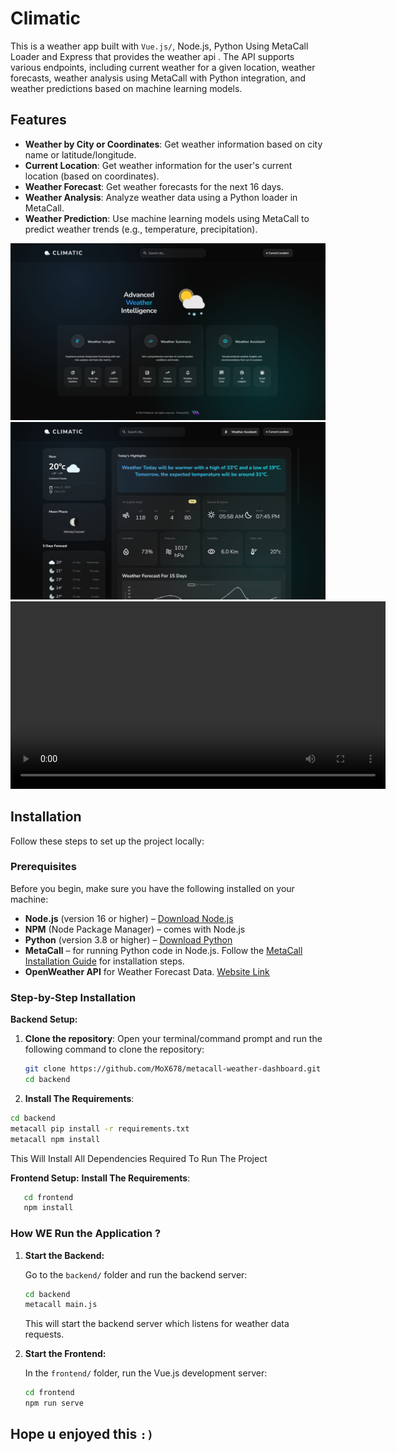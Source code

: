 # Climatic

This is a weather app built with `Vue.js/`, Node.js, Python Using MetaCall Loader and Express that provides the weather api  . The API supports various endpoints, including current weather for a given location, weather forecasts, weather analysis using MetaCall with Python integration, and weather predictions based on machine learning models.

## Features

- **Weather by City or Coordinates**: Get weather information based on city name or latitude/longitude.
- **Current Location**: Get weather information for the user's current location (based on coordinates).
- **Weather Forecast**: Get weather forecasts for the next 16 days.
- **Weather Analysis**: Analyze weather data using a Python loader in MetaCall.
- **Weather Prediction**: Use machine learning models using MetaCall to predict weather trends (e.g., temperature, precipitation).

![Weather Dashboard](/showcase/climatic.png)
![Weather Dashboard](/showcase/weather-info.png)
<video src="./showcase/show_vid.mp4" controls width="600"></video>

## Installation

Follow these steps to set up the project locally:

### Prerequisites

Before you begin, make sure you have the following installed on your machine:

- **Node.js** (version 16 or higher) – [Download Node.js](https://nodejs.org/)
- **NPM** (Node Package Manager) – comes with Node.js
- **Python** (version 3.8 or higher) – [Download Python](https://www.python.org/)
- **MetaCall** – for running Python code in Node.js. Follow the [MetaCall Installation Guide](https://metacall.io/docs/installation/) for installation steps.
- **OpenWeather API** for Weather Forecast Data. [Website Link](https://openweathermap.org/api)

### Step-by-Step Installation
**Backend Setup:**
1. **Clone the repository**:
   Open your terminal/command prompt and run the following command to clone the repository:
   ```bash
   git clone https://github.com/MoX678/metacall-weather-dashboard.git
   cd backend
   ```
2.  **Install The Requirements**:
   ```bash
   cd backend
   metacall pip install -r requirements.txt
   metacall npm install
   ```
   This Will Install All Dependencies Required To Run The Project
   
**Frontend Setup:**
**Install The Requirements**:
```bash
   cd frontend
   npm install
   ```
### How WE Run the Application ? 
1. **Start the Backend:**

   Go to the `backend/` folder and run the backend server:

   ```bash
   cd backend
   metacall main.js
   ```

   This will start the backend server which listens for weather data requests.

2. **Start the Frontend:**

   In the `frontend/` folder, run the Vue.js development server:

   ```bash
   cd frontend
   npm run serve
   ```
## Hope u enjoyed this `:)`   


